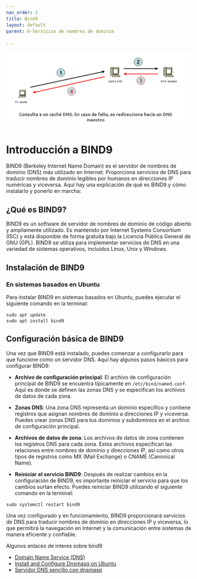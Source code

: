 ```yaml
---
nav_order: 1
title: Bind9
layout: default
parent: 6-Servicios de nombres de dominio

---
```


![Esquema de la conexión entre cliente y servidor](imagenes/DNS.png)

# Introducción a BIND9

BIND9 (Berkeley Internet Name Domain) es el servidor de nombres de dominio (DNS) más utilizado en Internet. Proporciona servicios de DNS para traducir nombres de dominio legibles por humanos en direcciones IP numéricas y viceversa. Aquí hay una explicación de qué es BIND9 y cómo instalarlo y ponerlo en marcha:

## ¿Qué es BIND9?

BIND9 es un software de servidor de nombres de dominio de código abierto y ampliamente utilizado. Es mantenido por Internet Systems Consortium (ISC) y está disponible de forma gratuita bajo la Licencia Pública General de GNU (GPL). BIND9 se utiliza para implementar servicios de DNS en una variedad de sistemas operativos, incluidos Linux, Unix y Windows.



## Instalación de BIND9

### En sistemas basados en Ubuntu

Para instalar BIND9 en sistemas basados en Ubuntu, puedes ejecutar el siguiente comando en la terminal:

```
sudo apt update
sudo apt install bind9
```


## Configuración básica de BIND9

Una vez que BIND9 está instalado, puedes comenzar a configurarlo para que funcione como un servidor DNS. Aquí hay algunos pasos básicos para configurar BIND9:

- **Archivo de configuración principal**: El archivo de configuración principal de BIND9 se encuentra típicamente en `/etc/bind/named.conf`. Aquí es donde se definen las zonas DNS y se especifican los archivos de datos de cada zona.

- **Zonas DNS**: Una zona DNS representa un dominio específico y contiene registros que asignan nombres de dominio a direcciones IP y viceversa. Puedes crear zonas DNS para tus dominios y subdominios en el archivo de configuración principal.

- **Archivos de datos de zona**: Los archivos de datos de zona contienen los registros DNS para cada zona. Estos archivos especifican las relaciones entre nombres de dominio y direcciones IP, así como otros tipos de registros como MX (Mail Exchange) o CNAME (Canonical Name).

- **Reiniciar el servicio BIND9**: Después de realizar cambios en la configuración de BIND9, es importante reiniciar el servicio para que los cambios surtan efecto. Puedes reiniciar BIND9 utilizando el siguiente comando en la terminal:

```
sudo systemctl restart bind9
```

Una vez configurado y en funcionamiento, BIND9 proporcionará servicios de DNS para traducir nombres de dominio en direcciones IP y viceversa, lo que permitirá la navegación en Internet y la comunicación entre sistemas de manera eficiente y confiable.


Algunos enlaces de interes sobre bind9

* [Domain Name Service (DNS)](https://ubuntu.com/server/docs/service-domain-name-service-dns?authuser=0)
* [Install and Configure Dnsmasq on Ubuntu](https://www.evernote.com/shard/s201/u/0/client/snv?isnewsnv=true&noteGuid=08d9c05e-97ec-4138-aed4-84c6374d874a&noteKey=3351b8b9a7ea7acbab5add76080f3902&sn=https%3A%2F%2Fwww.evernote.com%2Fshard%2Fs201%2Fsh%2F08d9c05e-97ec-4138-aed4-84c6374d874a%2F3351b8b9a7ea7acbab5add76080f3902&title=Install%2Band%2BConfigure%2BDnsmasq%2Bon%2BUbuntu%2B20.04%257C18.04%2B%257C%2BComputingForGeeks&authuser=0)
* [Servidor DNS sencillo con dnsmasq](https://docs.google.com/document/d/1GPwmdbTWoF-Ed9CCHqSsaAHKK_vj77kjRZc7dCEm4Bg/edit#heading=h.i80pytvzdhd8)
